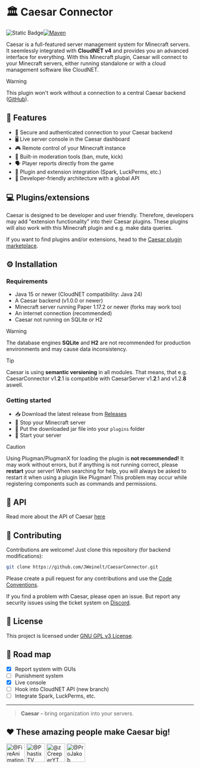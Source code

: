 # 🏛️ Caesar Connector

![Static Badge](https://img.shields.io/badge/version-v0.2.0-green)[![Maven](https://github.com/JWeinelt/CaesarConnector/actions/workflows/maven.yml/badge.svg)](https://github.com/JWeinelt/CaesarConnector/actions/workflows/maven.yml)

Caesar is a full-featured server management system for Minecraft servers. It seemlessly integrated with **CloudNET v4** and provides you an advanced interface for everything.
With this Minecraft plugin, Caesar will connect to your Minecraft servers, either running standalone or with a cloud management software like CloudNET.

> [!WARNING]
> This plugin won't work without a connection to a central Caesar backend ([GitHub](https://github.com/Jweinelt/Caesar)).

## 🌟 Features
- 🔐 Secure and authenticated connection to your Caesar backend
- 🖥️ Live server console in the Caesar dashboard
- 🎮 Remote control of your Minecraft instance
- 🔨 Built-in moderation tools (ban, mute, kick)
- 🗣️ Player reports directly from the game
- 🔌 Plugin and extension integration (Spark, LuckPerms, etc.)
- 🧩 Developer-friendly architecture with a global API


## 💻 Plugins/extensions
Caesar is designed to be developer and user friendly. Therefore, developers may add "extension functionality" into their Caesar plugins. These plugins will also work with this Minecraft plugin and e.g. make data queries.

If you want to find plugins and/or extensions, head to the [Caesar plugin marketplace](https://market.caesarnet.cloud).

## ⚙️ Installation
### Requirements
- Java 15 or newer (CloudNET compatibility: Java 24)
- A Caesar backend (v1.0.0 or newer)
- Minecraft server running Paper 1.17.2 or newer (forks may work too)
- An internet connection (recommended)
- Caesar not running on SQLite or H2

> [!WARNING]
> The database engines **SQLite** and **H2** are not recommended for production environments and may cause data inconsistency.

> [!TIP]
> Caesar is using **semantic versioning** in all modules.
> That means, that e.g. CaesarConnector v1.__2__.1 is compatible with CaesarServer v1.__2__.1 and v1.2.__8__ aswell.

### Getting started
- 📥 Download the latest release from [Releases](https://github.com/Jweinelt/CaesarConnector/releases)
- 🛑 Stop your Minecraft server
- 📂 Put the downloaded jar file into your `plugins` folder
- 🛫 Start your server

> [!CAUTION]
> Using Plugman/PlugmanX for loading the plugin is **not recommended!** It may work without errors, but if anything is not running correct, please **restart** your server!
> When searching for help, you will always be asked to restart it when using a plugin like Plugman!
> This problem may occur while registering components such as commands and permissions.

## 🔌 API
Read more about the API of Caesar [here](https://github.com/Jweinelt/CaesarConnector/wiki/API)

## 🧪 Contributing
Contributions are welcome! Just clone this repository (for backend modifications):

```bash
git clone https://github.com/JWeinelt/CaesarConnector.git
```
Please create a pull request for any contributions and use the [Code Conventions](https://github.com/JWeinelt/Caesar/wiki/Developer-Conventions).

If you find a problem with Caesar, please open an issue. But report any security issues using the ticket system on [Discord](https://dc.caesarnet.cloud).

## 🤝 License

This project is licensed under [GNU GPL v3 License](https://www.gnu.org/licenses/gpl-3.0.en.html).


## 🧭 Road map

- [X] Report system with GUIs
- [ ] Punishment system
- [X] Live console
- [ ] Hook into CloudNET API (new branch)
- [ ] Integrate Spark, LuckPerms, etc.

---

> **Caesar** – bring organization into your servers.

## ❤️ These amazing people make Caesar big!

<a href="https://github.com/FireAnimationStudios "><img src="https://github.com/FireAnimationStudios.png" width="50" height="50" alt="@FireAnimationStudios "/></a>
<a href="https://github.com/PhastixTV"><img src="https://github.com/PhastixTV.png" width="50" height="50" alt="@PhastixTV"/></a>
<a href="https://github.com/zCreeperYT"><img src="https://github.com/zCreeperYT.png" width="50" height="50" alt="@zCreeperYT"/></a>
<a href="https://github.com/ProJakob"><img src="https://github.com/ProJakob.png" width="50" height="50" alt="@ProJakob"/></a>
